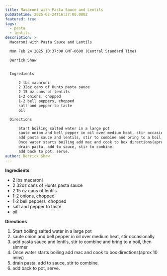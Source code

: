 ```yaml
---
title: Macaroni with Pasta Sauce and Lentils
pubDatetime: 2025-02-24T16:37:00.000Z
featured: true
tags:
  - pasta
  - lentils
description: >
  Macaroni with Pasta Sauce and Lentils

  Mon Feb 24 2025 10:37:00 GMT-0600 (Central Standard Time)

  Derrick Shaw


  Ingredients

      2 lbs macaroni
      2 32oz cans of Hunts pasta sauce
      2 15 oz cans of lentils
      1-2 onions, chopped
      1-2 bell peppers, chopped
      salt and pepper to taste
      oil

  Directions

      Start boiling salted water in a large pot
      saute onion and bell pepper in oil over medium heat, stir occasionally
      add pasta sauce and lentils, stir to combine and bring to a boil, then simmer
      Once water starts boiling add mac and cook to box directions(aprox 10 mins)
      drain pasta, add to sauce, stir to combine.
      add back to pot, serve.
author: Derrick Shaw
---
```


**Ingredients**

- 2 lbs macaroni
- 2 32oz cans of Hunts pasta sauce
- 2 15 oz cans of lentils
- 1-2 onions, chopped
- 1-2 bell peppers, chopped
- salt and pepper to taste
- oil

**Directions**

1. Start boiling salted water in a large pot
2. saute onion and bell pepper in oil over medium heat, stir occasionally
3. add pasta sauce and lentils, stir to combine and bring to a boil, then simmer
4. Once water starts boiling add mac and cook to box directions(aprox 10 mins)
5. drain pasta, add to sauce, stir to combine.
6. add back to pot, serve.
